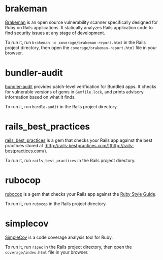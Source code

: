 # brakeman

[Brakeman](http://brakemanscanner.org/) is an open source vulnerability scanner specifically designed for Ruby on Rails applications. It statically analyzes Rails application code to find security issues at any stage of development.

To run it, run `brakeman -o coverage/brakeman-report.html` in the Rails project directory, then open the `coverage/brakeman-report.html` file in your browser.


# bundler-audit

[bundler-audit](https://github.com/postmodern/bundler-audit) provides patch-level verification for Bundled apps. It checks for vulnerable versions of gems in `Gemfile.lock`, and prints advisory information based on what it finds.

To run it, run `bundle-audit` in the Rails project directory.


# rails_best_practices

[rails_best_practices](http://rails-bestpractices.com/) is a gem that checks your Rails app against the best practices stored at [http://rails-bestpractices.com/](http://rails-bestpractices.com/).

To run it, run `rails_best_practices` in the Rails project directory.


# rubocop

[rubocop](https://github.com/bbatsov/rubocop) is a gem that checks your Rails app against the [Ruby Style Guide](https://github.com/bbatsov/ruby-style-guide).

To run it, run `rubocop` in the Rails project directory.


# simplecov

[SimpleCov](https://github.com/colszowka/simplecov) is a code coverage analysis tool for Ruby.

To run it, run `rspec` in the Rails project directory, then open the `coverage/index.html` file in your browser.
